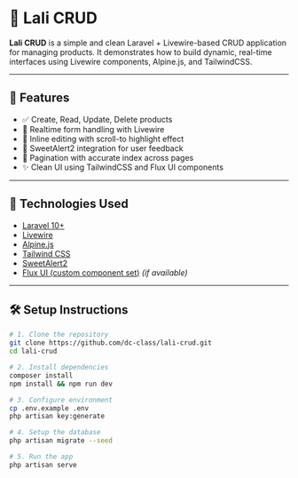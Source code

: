 # 🧩 Lali CRUD

**Lali CRUD** is a simple and clean Laravel + Livewire-based CRUD application for managing products. It demonstrates how to build dynamic, real-time interfaces using Livewire components, Alpine.js, and TailwindCSS.

---

## 🚀 Features

- ✅ Create, Read, Update, Delete products
- 🎯 Realtime form handling with Livewire
- 🔄 Inline editing with scroll-to highlight effect
- 💬 SweetAlert2 integration for user feedback
- 📄 Pagination with accurate index across pages
- ✨ Clean UI using TailwindCSS and Flux UI components

---

## 📂 Technologies Used

- [Laravel 10+](https://laravel.com/)
- [Livewire](https://livewire.laravel.com/)
- [Alpine.js](https://alpinejs.dev/)
- [Tailwind CSS](https://tailwindcss.com/)
- [SweetAlert2](https://sweetalert2.github.io/)
- [Flux UI (custom component set)](https://github.com/your-org/flux-ui) *(if available)*

---

## 🛠️ Setup Instructions

```bash
# 1. Clone the repository
git clone https://github.com/dc-class/lali-crud.git
cd lali-crud

# 2. Install dependencies
composer install
npm install && npm run dev

# 3. Configure environment
cp .env.example .env
php artisan key:generate

# 4. Setup the database
php artisan migrate --seed

# 5. Run the app
php artisan serve
